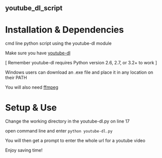 ## youtube_dl_script

# Installation & Dependencies

cmd line python script using the youtube-dl module

Make sure you have [youtube-dl](https://rg3.github.io/youtube-dl/download.html)

[ Remember youtube-dl requires Python version 2.6, 2.7, or 3.2+ to work ] 

Windows users can download an .exe file and place it in any location on their PATH

You will also need [ffmpeg](https://www.ffmpeg.org/download.html)


# Setup & Use

Change the working directory in the youtube-dl.py on line 17

open command line and enter `python youtube-dl.py`

You will then get a prompt to enter the whole url for a youtube video

Enjoy saving time!